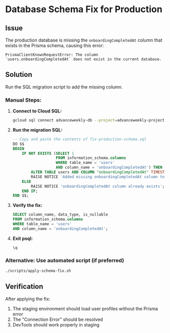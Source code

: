 # Database Schema Fix for Production

## Issue
The production database is missing the `onboardingCompletedAt` column that exists in the Prisma schema, causing this error:
```
PrismaClientKnownRequestError: The column `users.onboardingCompletedAt` does not exist in the current database.
```

## Solution
Run the SQL migration script to add the missing column.

### Manual Steps:

1. **Connect to Cloud SQL:**
   ```bash
   gcloud sql connect advanceweekly-db --project=advanceweekly-project --database=advanceweekly --user=postgres
   ```

2. **Run the migration SQL:**
   ```sql
   -- Copy and paste the contents of fix-production-schema.sql
   DO $$ 
   BEGIN
       IF NOT EXISTS (SELECT 1 
                      FROM information_schema.columns 
                      WHERE table_name = 'users' 
                      AND column_name = 'onboardingCompletedAt') THEN
           ALTER TABLE users ADD COLUMN "onboardingCompletedAt" TIMESTAMP(3);
           RAISE NOTICE 'Added missing onboardingCompletedAt column to users table';
       ELSE
           RAISE NOTICE 'onboardingCompletedAt column already exists';
       END IF;
   END $$;
   ```

3. **Verify the fix:**
   ```sql
   SELECT column_name, data_type, is_nullable 
   FROM information_schema.columns 
   WHERE table_name = 'users' 
   AND column_name = 'onboardingCompletedAt';
   ```

4. **Exit psql:**
   ```
   \q
   ```

### Alternative: Use automated script (if preferred)
```bash
./scripts/apply-schema-fix.sh
```

## Verification
After applying the fix:
1. The staging environment should load user profiles without the Prisma error
2. The "Connection Error" should be resolved
3. DevTools should work properly in staging
